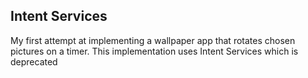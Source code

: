 ## Intent Services

My first attempt at implementing a wallpaper app that rotates chosen pictures on a timer. This implementation uses Intent Services which is deprecated
